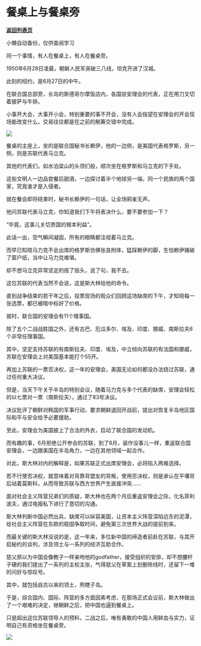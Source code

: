 # 餐桌上与餐桌旁

[**返回列表页**](/gzh/政事堂2019)

小懒自动备份，仅供查阅学习

同一个事情，有人在餐桌上，有人在餐桌旁。  

1950年6月28日凌晨，朝鲜人民军突破三八线，坦克开进了汉城。

此刻的纽约，是6月27日的中午。

在联合国总部旁，长岛的斯德哥尔摩饭店内，各国驻安理会的代表，正在用刀叉切着披萨与牛排。

小事开大会，大事开小会，特别重要的事不开会，没有人会指望在安理会的开会现场能改变什么，交易往往都是在之前的觥筹交错中完成。

![](https://mmbiz.qpic.cn/mmbiz_jpg/e4WdUYFIrDBsIeqnicwr2xwe5NHZOg45GJ4iaqdnZqV5elLV1icrL07n3yicibI3RT3aIuvHmTyKQ1vj7cv1icqxwASw/640?wx_fmt=jpeg)

餐桌的主座上，坐的是联合国秘书长赖伊，他的一边侧，是美国代表格罗斯，另一侧，则是苏联代表马立克。

其他的代表们，如水泊梁山的头领们般，顺次坐在格罗斯和马立克的下手处。

这些文明人一边品尝餐后甜酒，一边探讨着半个地球另一端，同一个民族的两个国家，究竟谁才是入侵者。

就在餐会即将结束时，秘书长赖伊的一句话，让全场鸦雀无声。

他问苏联代表马立克，你知道我们下午将表决什么，要不要参加一下？

“毕竟，这事儿关切贵国的根本利益”。

此话一出，空气瞬间凝固，所有的眼睛都注视着马立克。

而早已知晓马力克不会出席的格罗斯仿佛张良附体，猛踩赖伊的脚，生怕赖伊捅破了窗户纸，当中让马力克难堪。

却不想马立克异常坚定的摇了摇头，说了句，我不去。

这位苏联的代表当然不会说，这是斯大林给他的命令。

直到战争结束的若干年之后，投票现场的观众们回顾这场缺席的下午，才知晓每一张选票，都已被暗中标好了价格。

彼时，联合国的安理会有11个理事国。

除了五个二战战胜国之外，还有古巴、厄瓜多尔、埃及、印度、挪威、南斯拉夫6个非常任理事国。

其中，坚定支持苏联的有南斯拉夫、印度、埃及，中立倾向苏联的有法国和挪威，苏联在安理会上对美国基本能打个55开。

再加上苏联的一票否决权，这一年的安理会，美国无论如何都没办法绕过苏联，通过任何重大决议。

但是，当天下午关于半岛的特别会议，随着马力克与多个代表的缺席，安理会轻松的以七票对一票（南斯拉夫），通过了83号决议。

决议批评了朝鲜对韩国的军事行动，要求朝鲜退回开战前，提出对恢复半岛地区国际和平与安全给予必要援助。

至此，安理会为美国披上了合法的外衣，启动了联合国的发动机。

而有趣的事，6月拒绝公开参会的苏联，到了8月，装作没事儿一样，重返联合国安理会，一边跟美国在半岛角力，一边在其他领域一起合作。

对此，斯大林对内的解释是，如果苏联正式出席安理会，必将陷入两难选择。

若不行使否决权，就意味着对背靠背盟友的背叛，使用否决权，则是承认在平壤背后站着莫斯科，从而导致苏联与西方世界产生直接冲突……

面对社会主义阵营兄弟们的质疑，斯大林也在两个月后重返安理会之际，化名菲利波夫，通过电报私下进行了恳切的沟通。

斯大林判断中国必然出兵，缺席可以纵容美国，让资本主义阵营深陷远东的泥潭，给社会主义阵营在东欧的稳固争取时间，避免第三次世界大战的提前到来。

而最关键的斯大林没说的是，这一年来，多位新中国的缔造者前赴在苏联，与其开启秘约的谈判，涉及领土与一系列的经济互助合作。

慈父原以为中国会像教子一样亲吻他的godfather，接受组织的安排，却不想腰杆子硬的我们提出了一系列的主权主张，气得慈父在草案上划删除线时，还留下一堆的问好与惊叹号。

其中，就包括自古以来的领土，熊瞎子岛。

于是，综合国内、国际、阵营的多方面因素考虑，在那场正式会议前，斯大林做出了一个艰难的决定，继朝鲜之后，把中国也逼到餐桌上。

只是超出这位苏联领导人的预料，二战之后，唯有勇敢的中国人用鲜血与实力，证明自己有资格坐在餐桌旁。

![](https://mmbiz.qpic.cn/mmbiz_jpg/rxhS23yu8cO3oZEsSXOewCAuuUz0jOnvG5zhothoGlE0cWLqlSiaq8niawhVNWooSJ4ichLlR2xPvgEcu6yh1BkWw/640?wx_fmt=jpeg)

